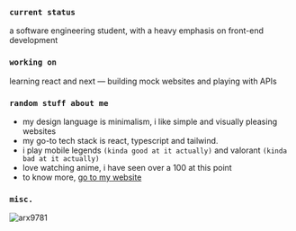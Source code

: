 <h3>
  <code>current status</code>
</h3>
a software engineering student, with a heavy emphasis on front-end development

<h3>
  <code>working on</code>
</h3>
learning react and next — building mock websites and playing with APIs

<h3>
  <code>random stuff about me</code>
</h3>

- my design language is minimalism, i like simple and visually pleasing websites
- my go-to tech stack is react, typescript and tailwind. 
- i play mobile legends `(kinda good at it actually)` and valorant `(kinda bad at it actually)`
- love watching anime, i have seen over a 100 at this point
- to know more, [go to my website](https://arcen-pers.vercel.app/)

<h3>
  <code>misc.</code>
</h3>

![arx9781](https://github-readme-stats.vercel.app/api?username=arx9781&show_icons=true&icon_color=8c9191&bg_color=00000000&hide_border=false&theme=dark&hide=contribs,prs)
